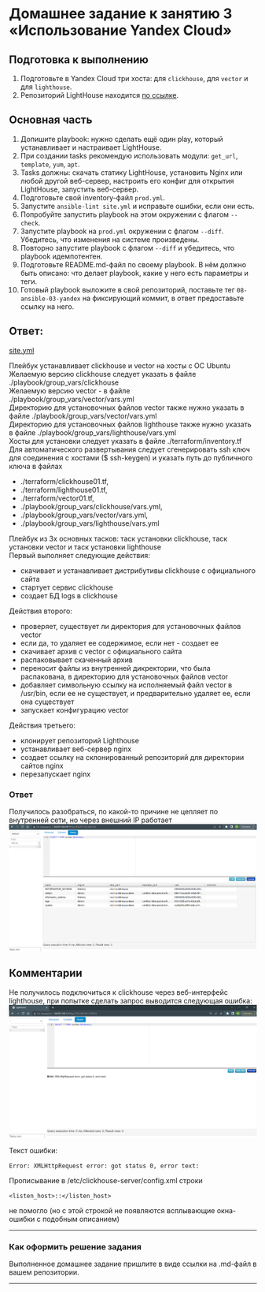 # Домашнее задание к занятию 3 «Использование Yandex Cloud»

## Подготовка к выполнению

1. Подготовьте в Yandex Cloud три хоста: для `clickhouse`, для `vector` и для `lighthouse`.
2. Репозиторий LightHouse находится [по ссылке](https://github.com/VKCOM/lighthouse).

## Основная часть

1. Допишите playbook: нужно сделать ещё один play, который устанавливает и настраивает LightHouse.
2. При создании tasks рекомендую использовать модули: `get_url`, `template`, `yum`, `apt`.
3. Tasks должны: скачать статику LightHouse, установить Nginx или любой другой веб-сервер, настроить его конфиг для открытия LightHouse, запустить веб-сервер.
4. Подготовьте свой inventory-файл `prod.yml`.
5. Запустите `ansible-lint site.yml` и исправьте ошибки, если они есть.
6. Попробуйте запустить playbook на этом окружении с флагом `--check`.
7. Запустите playbook на `prod.yml` окружении с флагом `--diff`. Убедитесь, что изменения на системе произведены.
8. Повторно запустите playbook с флагом `--diff` и убедитесь, что playbook идемпотентен.
9. Подготовьте README.md-файл по своему playbook. В нём должно быть описано: что делает playbook, какие у него есть параметры и теги.
10. Готовый playbook выложите в свой репозиторий, поставьте тег `08-ansible-03-yandex` на фиксирующий коммит, в ответ предоставьте ссылку на него.

## Ответ:
[site.yml](https://github.com/Scandr/devops-netology/blob/main/08-ansible-03-yandex/playbook/site.yml)

Плейбук устанавливает clickhouse и vector на хосты с ОС Ubuntu </br>
Желаемую версию clickhouse следует указать в файле ./playbook/group_vars/clickhouse </br>
Желаемую версию vector - в файле ./playbook/group_vars/vector/vars.yml </br>
Директорию для установочных файлов vector также нужно указать в файле ./playbook/group_vars/vector/vars.yml </br>
Директорию для установочных файлов lighthouse также нужно указать в файле ./playbook/group_vars/lighthouse/vars.yml 
</br>
Хосты для установки следует указать в файле ./terraform/inventory.tf</br>
Для автоматического развертывания следует сгенерировать ssh ключ для соединения с хостами ($ ssh-keygen) и указать 
путь до публичного ключа в файлах 
* ./terraform/clickhouse01.tf, 
* ./terraform/lighthouse01.tf, 
* ./terraform/vector01.tf,
* ./playbook/group_vars/clickhouse/vars.yml, 
* ./playbook/group_vars/vector/vars.yml,
* ./playbook/group_vars/lighthouse/vars.yml

Плейбук из 3х основных тасков: таск установки clickhouse, таск установки vector и таск установки lighthouse </br>
Первый выполняет следующие действия:
* скачивает и устанавливает дистрибутивы clickhouse с официального сайта 
* стартует сервис clickhouse
* создает БД logs в clickhouse

Действия второго:
* проверяет, существует ли директория для установочных файлов vector
* если да, то удаляет ее содержимое, если нет - создает ее
* скачивает архив с vector с официального сайта 
* распаковывает скаченный архив
* переносит файлы из внутренней дикректории, что была распакована, в директорию для установочных файлов vector
* добавляет символьную ссылку на исполняемый файл vector в /usr/bin, если ее не существует, и предварительно удаляет ее, если она существует
* запускает конфигурацию vector

Действия третьего:
* клонирует репозиторий Lighthouse
* устанавливает веб-сервер nginx
* создает ссылку на склонированный репозиторий для директории сайтов nginx
* перезапускает nginx

### Ответ
Получилось разобраться, по какой-то причине не цепляет по внутренней сети, но через внешний IP работает
![image](https://github.com/Scandr/devops-netology/blob/main/08-ansible-03-yandex/lighthouse_working.PNG)

## Комментарии
Не получилось подключиться к clickhouse через веб-интерфейс lighthouse, при попытке сделать запрос выводится следующая ошибка:
![image](https://github.com/Scandr/devops-netology/blob/main/08-ansible-03-yandex/lighthouse_error.PNG)

Текст ошибки:
```
Error: XMLHttpRequest error: got status 0, error text:
```

Прописывание в /etc/clickhouse-server/config.xml строки
```
<listen_host>::</listen_host>
```
не помогло (но с этой строкой не появляются всплывающие окна-ошибки с подобным описанием)

---

### Как оформить решение задания

Выполненное домашнее задание пришлите в виде ссылки на .md-файл в вашем репозитории.

---
